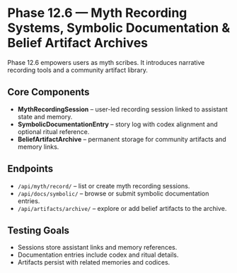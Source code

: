 # Phase 12.6 — Myth Recording Systems, Symbolic Documentation & Belief Artifact Archives

Phase 12.6 empowers users as myth scribes. It introduces narrative recording tools and a community artifact library.

## Core Components
- **MythRecordingSession** – user-led recording session linked to assistant state and memory.
- **SymbolicDocumentationEntry** – story log with codex alignment and optional ritual reference.
- **BeliefArtifactArchive** – permanent storage for community artifacts and memory links.

## Endpoints
- `/api/myth/record/` – list or create myth recording sessions.
- `/api/docs/symbolic/` – browse or submit symbolic documentation entries.
- `/api/artifacts/archive/` – explore or add belief artifacts to the archive.

## Testing Goals
- Sessions store assistant links and memory references.
- Documentation entries include codex and ritual details.
- Artifacts persist with related memories and codices.
